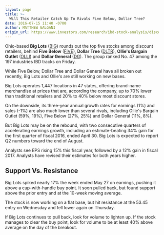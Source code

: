 ```yaml
---
layout: page
title: >-
  Will This Retailer Catch Up To Rivals Five Below, Dollar Tree?
date: 2016-07-15 11:40 -0700
author: MATTHEW GALGANI
origin_url: https://www.investors.com/research/ibd-stock-analysis/discount-retailer-big-lots-vs-rivals-five-below-dollar-tree/
---
```





Ohio-based **Big Lots** ([BIG](https://research.investors.com/quote.aspx?symbol=BIG)) rounds out the top five stocks among discount retailers, behind **Five Below** ([FIVE](https://research.investors.com/quote.aspx?symbol=FIVE)), **Dollar Tree** ([DLTR](https://research.investors.com/quote.aspx?symbol=DLTR)), **Ollie's Bargain Outlet** ([OLLI](https://research.investors.com/quote.aspx?symbol=OLLI)) and **Dollar General** ([DG](https://research.investors.com/quote.aspx?symbol=DG)). The group ranked No. 47 among the 197 industries IBD tracks on Friday.


While Five Below, Dollar Tree and Dollar General have all broken out recently, Big Lots and Ollie's are still working on new bases.


Big Lots operates 1,447 locations in 47 states, offering brand-name merchandise at prices that are, according the company, up to 70% lower than traditional retailers and 20% to 40% below most discount stores.


On the downside, its three-year annual growth rates for earnings (1%) and sales (-1%) are also much lower than several rivals, including Ollie's Bargain Outlet (59%, 19%), Five Below (27%, 25%) and Dollar General (11%, 8%).


But Big Lots may be on the rebound, with two consecutive quarters of accelerating earnings growth, including an estimate-beating 34% gain for the first quarter of fiscal 2016, ended April 30. Big Lots is expected to report Q2 numbers toward the end of August.


Analysts see EPS rising 15% this fiscal year, followed by a 12% gain in fiscal 2017. Analysts have revised their estimates for both years higher.


Support Vs. Resistance
----------------------


Big Lots spiked nearly 17% the week ended May 27 on earnings, pushing it above a cup-with-handle buy point. It soon pulled back, but found support above the prior entry and at the 10-week moving average.


The stock is now working on a flat base, but hit resistance at the 53.45 entry on Wednesday and fell lower again on Thursday.


If Big Lots continues to pull back, look for volume to lighten up. If the stock manages to clear the buy point, look for volume to be at least 40% above average on the day of the breakout.




